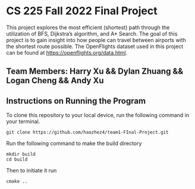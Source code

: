 # CS 225 Fall 2022 Final Project
This project explores the most efficient (shortest) path through the utilization of BFS, Dijkstra’s algorithm, and A* Search. The goal of this project is to gain insight into how people can travel between airports with the shortest route possible. The OpenFlights dataset used in this project can be found at https://openflights.org/data.html.

## Team Members: Harry Xu && Dylan Zhuang && Logan Cheng && Andy Xu

## Instructions on Running the Program

To clone this repository to your local device, run the following command in your terminal.
```
git clone https://github.com/haozhez4/team1-FInal-Project.git
```

Run the following command to make the build directory

```
mkdir build
cd build
```

Then to initiate it run
```
cmake ..
```
